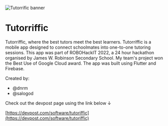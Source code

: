 ![Tutorrific banner](https://medina.dev/tutorriffic.jpg)

# Tutorriffic

Tutorriffic, where the best tutors meet the best learners. Tutorriffic is a mobile app designed to connect schoolmates into one-to-one tutoring sessions. This app was part of ROBOHackIT 2022, a 24 hour hackathon organised by James W. Robinson Secondary School. My team's project won the Best Use of Google Cloud award. The app was built using Flutter and Firebase.

Created by:
- @dnrm
- @salogod

Check out the devpost page using the link below ↓

[https://devpost.com/software/tutoriffic](https://devpost.com/software/tutoriffic)